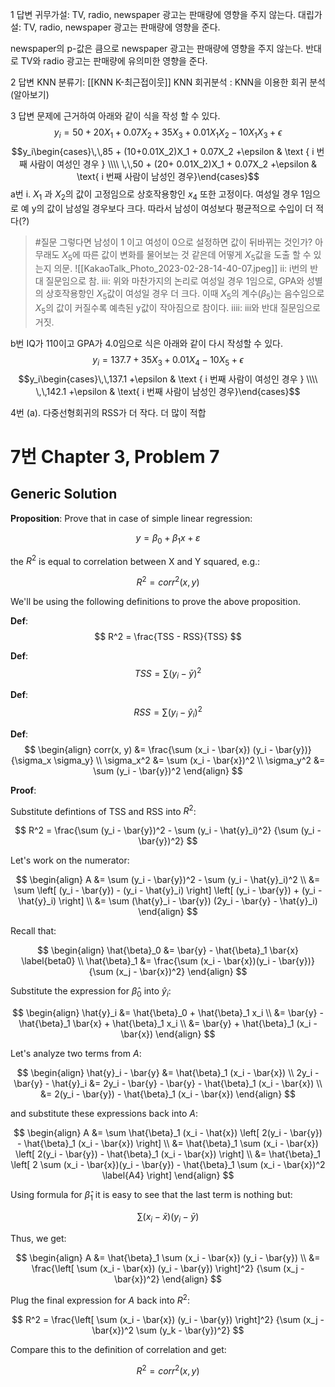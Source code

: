 1 답변
귀무가설: TV, radio, newspaper 광고는 판매량에 영향을 주지 않는다.
대립가설: TV, radio, newspaper 광고는 판매량에 영향을 준다.

newspaper의 p-값은 큼으로 newspaper 광고는 판매량에 영향을 주지 않는다. 
반대로 TV와 radio 광고는 판매량에 유의미한 영향을 준다. 

2 답변
KNN 분류기: [[KNN K-최근접이웃]]
KNN 회귀분석 : KNN을 이용한 회귀 분석(알아보기)

3 답변
문제에 근거하여 아래와 같이 식을 작성 할 수 있다.
$$y_i = 50 + 20X_1 + 0.07X_2 + 35X_3 + 0.01X_1X_2 -10X_1X_3 +\epsilon$$
$$y_i\begin{cases}\,\,85 + (10+0.01X_2)X_1 + 0.07X_2 +\epsilon & \text { i 번째 사람이 여성인 경우 } \\\\ \,\,50 + (20+ 0.01X_2)X_1 + 0.07X_2 +\epsilon & \text{ i 번째 사람이 남성인 경우}\end{cases}$$
a번
i. $X_1$ 과 $X_2$의 값이 고정임으로 상호작용항인 $x_4$ 또한 고정이다. 여성일 경우 1임으로 예 y의 값이 남성일 경우보다 크다. 따라서 남성이 여성보다 평균적으로 수입이 더 적다(?)
> #질문 
> 그렇다면 남성이 1 이고 여성이 0으로 설정하면 값이 뒤바뀌는 것인가? 아무래도 $X_5$에 따른 값이 변화를 물어보는 것 같은데 어떻게 $X_5$값을 도출 할 수 있는지 의문.
![[KakaoTalk_Photo_2023-02-28-14-40-07.jpeg]]
ii: i번의 반대 질문임으로 참.
iii: 위와 마찬가지의 논리로 여성일 경우 1임으로, GPA와 성별의 상호작용항인 $X_5$값이 여성일 경우 더 크다. 이때 $X_5$의 계수($\beta_5$)는 음수임으로 $X_5$의 값이 커질수록 예측된 y값이 작아짐으로 참이다.
iiii: iii와 반대 질문임으로 거짓.

b번
IQ가 110이고 GPA가 4.0임으로 식은 아래와 같이 다시 작성할 수 있다.
$$y_i = 137.7 + 35X_3 + 0.01X_4 -10X_5 +\epsilon$$
$$y_i\begin{cases}\,\,137.1 +\epsilon & \text { i 번째 사람이 여성인 경우 } \\\\ \,\,142.1 +\epsilon & \text{ i 번째 사람이 남성인 경우}\end{cases}$$


4번
(a). 다중선형회귀의 RSS가 더 작다. 더 많이 적합



7번
Chapter 3, Problem 7
========================================================

Generic Solution
--------------------------------------------------------

**Proposition**: Prove that in case of simple linear regression:

$$ y = \beta_0 + \beta_1 x + \varepsilon $$

the $R^2$ is equal to correlation between X and Y squared, e.g.:

$$ R^2 = corr^2(x, y) $$

We'll be using the following definitions to prove the above proposition.

**Def**:
$$ R^2 = \frac{TSS - RSS}{TSS} $$

**Def**:
$$ TSS = \sum (y_i - \bar{y})^2 \label{TSS} $$

**Def**:
$$ RSS = \sum (y_i - \hat{y}_i)^2 \label{RSS} $$ 

**Def**:
$$
\begin{align}
  corr(x, y) &= \frac{\sum (x_i - \bar{x}) (y_i - \bar{y})}
                     {\sigma_x \sigma_y} \\
  \sigma_x^2 &= \sum (x_i - \bar{x})^2 \\
  \sigma_y^2 &= \sum (y_i - \bar{y})^2
\end{align}
$$

**Proof**:

Substitute defintions of TSS and RSS into $R^2$:

$$
R^2 = \frac{\sum (y_i - \bar{y})^2 - \sum (y_i - \hat{y}_i)^2}
           {\sum (y_i - \bar{y})^2}
$$

Let's work on the numerator:

$$
\begin{align}
  A &= \sum (y_i - \bar{y})^2 - \sum (y_i - \hat{y}_i)^2 \\
    &= \sum \left[ (y_i - \bar{y}) - (y_i - \hat{y}_i) \right] 
            \left[ (y_i - \bar{y}) + (y_i - \hat{y}_i) \right] \\
    &= \sum (\hat{y}_i - \bar{y})
            (2y_i - \bar{y} - \hat{y}_i)
\end{align}
$$

Recall that:

$$
\begin{align}
  \hat{\beta}_0 &= \bar{y} - \hat{\beta}_1 \bar{x} \label{beta0} \\
  \hat{\beta}_1 &= \frac{\sum (x_i - \bar{x})(y_i - \bar{y})}
                        {\sum (x_j - \bar{x})^2}
\end{align}
$$

Substitute the expression for $\hat{\beta}_0$ into $\hat{y}_i$:

$$
\begin{align}
  \hat{y}_i &= \hat{\beta}_0 + \hat{\beta}_1 x_i \\
            &= \bar{y} - \hat{\beta}_1 \bar{x} + \hat{\beta}_1 x_i \\
            &= \bar{y} + \hat{\beta}_1 (x_i - \bar{x})
\end{align}
$$

Let's analyze two terms from $A$:

$$
\begin{align}
         \hat{y}_i - \bar{y} &= \hat{\beta}_1 (x_i - \bar{x}) \\
  2y_i - \bar{y} - \hat{y}_i &= 2y_i - \bar{y} - \bar{y} -
                                \hat{\beta}_1 (x_i - \bar{x}) \\
                             &= 2(y_i - \bar{y}) - 
                                \hat{\beta}_1 (x_i - \bar{x}) 
\end{align}
$$

and substitute these expressions back into $A$:

$$
\begin{align}
  A &= \sum \hat{\beta}_1 (x_i - \hat{x})
            \left[ 2(y_i - \bar{y}) - \hat{\beta}_1 (x_i - \bar{x}) \right] \\
    &= \hat{\beta}_1 \sum (x_i - \bar{x})
                          \left[ 2(y_i - \bar{y}) -
                                 \hat{\beta}_1 (x_i - \bar{x}) \right] \\
    &= \hat{\beta}_1
       \left[ 2 \sum (x_i - \bar{x})(y_i - \bar{y}) -
              \hat{\beta}_1 \sum (x_i - \bar{x})^2 \label{A4} \right]
\end{align}
$$

Using formula for $\hat{\beta}_1$ it is easy to see that the last term is
nothing but:

$$ \sum (x_i - \bar{x}) (y_i - \bar{y}) $$

Thus, we get:

$$
\begin{align}
  A &= \hat{\beta}_1 \sum (x_i - \bar{x}) (y_i - \bar{y}) \\
    &= \frac{\left[ \sum (x_i - \bar{x}) (y_i - \bar{y}) \right]^2}
            {\sum (x_j - \bar{x})^2}
\end{align}
$$

Plug the final expression for $A$ back into $R^2$:

$$
R^2 = \frac{\left[ \sum (x_i - \bar{x}) (y_i - \bar{y}) \right]^2}
           {\sum (x_j - \bar{x})^2 \sum (y_k - \bar{y})^2}
$$

Compare this to the definition of correlation and get:

$$ R^2 = corr^2(x, y) $$

